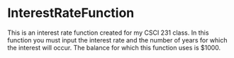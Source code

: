 # InterestRateFunction
This is an interest rate function created for my CSCI 231 class. In this function you must input the interest rate and the number of years for which the interest will occur. The balance for which this function uses is $1000. 
